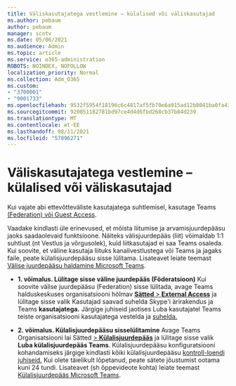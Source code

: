 ```yaml
---
title: Väliskasutajatega vestlemine – külalised või väliskasutajad
ms.author: pebaum
author: pebaum
manager: scotv
ms.date: 05/06/2021
ms.audience: Admin
ms.topic: article
ms.service: o365-administration
ROBOTS: NOINDEX, NOFOLLOW
localization_priority: Normal
ms.collection: Adm_O365
ms.custom:
- "3700001"
- "9001733"
ms.openlocfilehash: 9532f5954f18196c6c4817af5fb70e6a915ad12b8041ba0fa4306eb4b35f78e0
ms.sourcegitcommit: 920051182781bd97ce4d4d6fbd268cb37b84d239
ms.translationtype: MT
ms.contentlocale: et-EE
ms.lasthandoff: 08/11/2021
ms.locfileid: "57896271"
---
```

# <a name="chat-with-external-users---guests-or-federated-users"></a>Väliskasutajatega vestlemine – külalised või väliskasutajad

Kui vajate abi ettevõtteväliste kasutajatega suhtlemisel, kasutage Teams [(Federation) või Guest Access](https://docs.microsoft.com/microsoftteams/manage-external-access#external-access-vs-guest-access).

Vaadake kindlasti üle erinevused, et mõista liitumise ja arvamisjuurdepääsu jaoks saadaolevaid funktsioone. Näiteks välisjuurdepääs (liit) võimaldab 1:1 suhtlust (nt Vestlus ja võrgusolek), kuid liitkasutajad ei saa Teams osaleda. Kui soovite, et väline kasutaja liituks kanalivestlustega või Teams ja jagaks faile, peate külalisjuurdepääsu sisse lülitama. Lisateavet leiate teemast [Välise juurdepääsu haldamine Microsoft Teams](https://docs.microsoft.com/microsoftteams/manage-external-access#external-access-vs-guest-access).

- **1. võimalus. Lülitage sisse väline juurdepääs (Föderatsioon)** Kui soovite välise juurdepääsu (Federation) sisse lülitada, avage Teams halduskeskuses organisatsiooni hõlmav [ **Sätted**  >  **External Access**](https://admin.teams.microsoft.com/company-wide-settings/external-communications) ja lülitage sisse valik Kasutajad saavad suhelda Skype'i ärirakendus ja Teams **kasutajatega.** Järgige juhiseid jaotises Luba kasutajatel Teams teiste organisatsiooni kasutajatega vestelda ja [suhelda.](https://docs.microsoft.com/microsoftteams/manage-external-access#let-your-teams-users-chat-and-communicate-with-users-in-another-organization)

- **2. võimalus. Külalisjuurdepääsu sisselülitamine** Avage Teams Organisatsiooni lai Sätted [   >  **Külalisjuurdepääs**](https://admin.teams.microsoft.com/company-wide-settings/guest-configuration) ja lülitage sisse valik **Luba külalisjuurdepääs Teams**. Külalisjuurdepääsu konfiguratsiooni kohandamiseks järgige kindlasti kõiki külalisjuurdepääsu [kontroll-loendi juhiseid.](https://docs.microsoft.com/microsoftteams/guest-access-checklist) Kui olete täielikult lõpetanud, peate sätete jõustumist ootama kuni 24 tundi. Lisateavet (sh õppevideote kohta) leiate teemast [Külalisjuurdepääs Microsoft Teams](https://docs.microsoft.com/microsoftteams/guest-access).